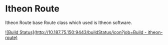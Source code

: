 Itheon Route
============

Itheon Route base Route class which used is Itheon software.

[![Build Status](http://10.187.75.150:9443/buildStatus/icon?job=Build - itheon-route)](http://10.187.75.150:9443/view/unit-test/job/Build%20-%20itheon-route/)